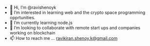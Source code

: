 - 👋 Hi, I’m @ravishenoyk
- 👀 I’m interested in learning web and the crypto space programming opprtunities.
- 🌱 I’m currently learning node.js
- 💞️ I’m looking to collaborate with remote start ups and companies working on blockchain
- 📫 How to reach me ... ravikiran.shenoy.k@gmail.com

<!---
ravishenoyk/ravishenoyk is a ✨ special ✨ repository because its `README.md` (this file) appears on your GitHub profile.
You can click the Preview link to take a look at your changes.
--->
